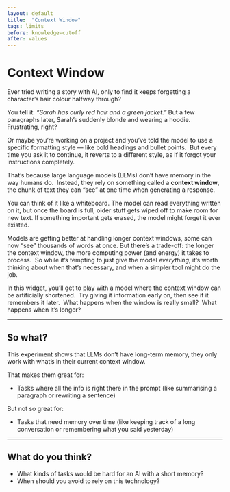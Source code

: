 ```yaml
---
layout: default
title:  "Context Window"
tags: limits
before: knowledge-cutoff
after: values
---
```


# Context Window

Ever tried writing a story with AI, only to find it keeps forgetting a character’s hair colour halfway through?

You tell it: *“Sarah has curly red hair and a green jacket.”* But a few paragraphs later, Sarah’s suddenly blonde and wearing a hoodie.  
Frustrating, right?

Or maybe you’re working on a project and you’ve told the model to use a specific formatting style — like bold headings and bullet points. 
But every time you ask it to continue, it reverts to a different style, as if it forgot your instructions completely.

That’s because large language models (LLMs) don’t have memory in the way humans do. 
Instead, they rely on something called a **context window**, the chunk of text they can “see” at one time when generating a response.

You can think of it like a whiteboard. The model can read everything written on it, but once the board is full, older stuff gets wiped off to make room for new text. If something important gets erased, the model might forget it ever existed.

Models are getting better at handling longer context windows, some can now “see” thousands of words at once. 
But there’s a trade-off: the longer the context window, the more computing power (and energy) it takes to process. 
So while it’s tempting to just give the model *everything*, it’s worth thinking about when that’s necessary, and when a simpler tool might do the job.

In this widget, you’ll get to play with a model where the context window can be artificially shortened. 
Try giving it information early on, then see if it remembers it later.  
What happens when the window is really small?  
What happens when it’s longer?

---

<script
	type="module"
	src="https://gradio.s3-us-west-2.amazonaws.com/5.23.1/gradio.js"
></script>

<gradio-app src="https://willsh1997-context-window-poc.hf.space"></gradio-app>

## So what?

This experiment shows that LLMs don’t have long-term memory, they only work with what’s in their current context window.

That makes them great for:
- Tasks where all the info is right there in the prompt (like summarising a paragraph or rewriting a sentence)

But not so great for:
- Tasks that need memory over time (like keeping track of a long conversation or remembering what you said yesterday)

---

## What do you think?

- What kinds of tasks would be hard for an AI with a short memory?
- When should you avoid to rely on this technology? 



